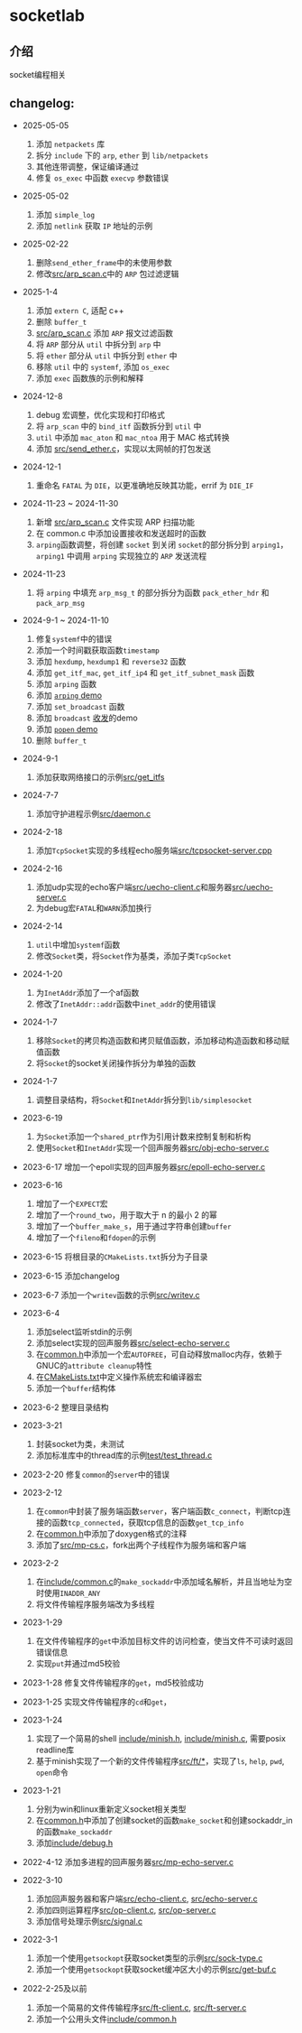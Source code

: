 # socketlab

## 介绍

socket编程相关

## changelog:
* 2025-05-05
    1. 添加 `netpackets` 库
    2. 拆分 `include` 下的 `arp`, `ether` 到 `lib/netpackets`
    3. 其他连带调整，保证编译通过
    4. 修复 `os_exec` 中函数 `execvp` 参数错误

* 2025-05-02
    1. 添加 `simple_log`
    2. 添加 `netlink` 获取 `IP` 地址的示例

* 2025-02-22
    1. 删除`send_ether_frame`中的未使用参数
    2. 修改[src/arp_scan.c](src/arp_scan.c)中的 `ARP` 包过滤逻辑

* 2025-1-4
    1. 添加 `extern C`, 适配 c++
    2. 删除 `buffer_t`
    3. [src/arp_scan.c](src/arp_scan.c) 添加 `ARP` 报文过滤函数
    4. 将 `ARP` 部分从 `util` 中拆分到 `arp` 中
    5. 将 `ether` 部分从 `util` 中拆分到 `ether` 中
    6. 移除 `util` 中的 `systemf`, 添加 `os_exec`
    7. 添加 `exec` 函数族的示例和解释

* 2024-12-8
    1. debug 宏调整，优化实现和打印格式
    2. 将 `arp_scan` 中的 `bind_itf` 函数拆分到 `util` 中
    3. `util` 中添加 `mac_aton` 和 `mac_ntoa` 用于 MAC 格式转换
    4. 添加 [src/send_ether.c](src/send_ether.c)，实现以太网帧的打包发送

* 2024-12-1
    1. 重命名 `FATAL` 为 `DIE`，以更准确地反映其功能，errif 为 `DIE_IF`

* 2024-11-23 ~ 2024-11-30
    1. 新增 [src/arp_scan.c](src/arp_scan.c) 文件实现 ARP 扫描功能
    2. 在 common.c 中添加设置接收和发送超时的函数
    3. `arping`函数调整，将创建 `socket` 到关闭 `socket`的部分拆分到 `arping1`，`arping1` 中调用 `arping` 实现独立的 `ARP` 发送流程

* 2024-11-23
    1. 将 `arping` 中填充 `arp_msg_t` 的部分拆分为函数 `pack_ether_hdr` 和 `pack_arp_msg`

* 2024-9-1 ~ 2024-11-10
    1. 修复`systemf`中的错误
    2. 添加一个时间戳获取函数`timestamp`
    3. 添加 `hexdump`, `hexdump1` 和 `reverse32` 函数
    4. 添加 `get_itf_mac`, `get_itf_ip4` 和 `get_itf_subnet_mask` 函数
    5. 添加 `arping` 函数
    6. 添加 [`arping` demo](src/arping.c)
    7. 添加 `set_broadcast` 函数
    8. 添加 `broadcast` [收](src/broadcast_listen.c)[发](src/broadcast_send.c)的demo
    9. 添加 [`popen` demo](test/popen.c)
    10. 删除 `buffer_t`

* 2024-9-1
    1. 添加获取网络接口的示例[src/get_itfs](src/get_itfs.c)

* 2024-7-7
    1. 添加守护进程示例[src/daemon.c](src/daemon.c)

* 2024-2-18
    1. 添加`TcpSocket`实现的多线程echo服务端[src/tcpsocket-server.cpp](src/tcpsocket-server.cpp)

* 2024-2-16
    1. 添加udp实现的echo客户端[src/uecho-client.c](src/uecho-client.c)和服务器[src/uecho-server.c](src/uecho-server.c)
    2. 为debug宏`FATAL`和`WARN`添加换行

* 2024-2-14
    1. `util`中增加`systemf`函数
    2. 修改`Socket`类，将`Socket`作为基类，添加子类`TcpSocket`

* 2024-1-20
    1. 为`InetAddr`添加了一个af函数
    2. 修改了`InetAddr::addr`函数中`inet_addr`的使用错误

* 2024-1-7
    1. 移除`Socket`的拷贝构造函数和拷贝赋值函数，添加移动构造函数和移动赋值函数
    2. 将`Socket`的socket关闭操作拆分为单独的函数

* 2024-1-7
    1. 调整目录结构，将`Socket`和`InetAddr`拆分到`lib/simplesocket`

* 2023-6-19
    1. 为`Socket`添加一个`shared_ptr`作为引用计数来控制复制和析构
    2. 使用`Socket`和`InetAddr`实现一个回声服务器[src/obj-echo-server.c](src/obj-echo-server.cpp)

* 2023-6-17
    增加一个epoll实现的回声服务器[src/epoll-echo-server.c](src/epoll-echo-server.c)

* 2023-6-16
    1. 增加了一个`EXPECT`宏
    2. 增加了一个`round_two`，用于取大于 n 的最小 2 的幂
    3. 增加了一个`buffer_make_s`，用于通过字符串创建`buffer`
    4. 增加了一个`fileno`和`fdopen`的示例

* 2023-6-15
    将根目录的`CMakeLists.txt`拆分为子目录

* 2023-6-15
    添加changelog

* 2023-6-7
    添加一个`writev`函数的示例[src/writev.c](src/writev.c)

* 2023-6-4
    1. 添加select监听stdin的示例
    2. 添加select实现的回声服务器[src/select-echo-server.c](src/select-echo-server.c)
    3. 在[common.h](include/common.h)中添加一个宏`AUTOFREE`，可自动释放malloc内存，依赖于GNUC的`attribute cleanup`特性
    4. 在[CMakeLists.txt](./CMakeLists.txt)中定义操作系统宏和编译器宏
    5. 添加一个`buffer`结构体

* 2023-6-2
    整理目录结构

* 2023-3-21
    1. 封装socket为类，未测试
    2. 添加标准库中的thread库的示例[test/test_thread.c](test/test_thread.c)

* 2023-2-20
    修复`common`的`server`中的错误

* 2023-2-12
    1. 在`common`中封装了服务端函数`server`，客户端函数`c_connect`，判断tcp连接的函数`tcp_connected`，获取tcp信息的函数`get_tcp_info`
    2. 在[common.h](include/common.h)中添加了doxygen格式的注释
    3. 添加了[src/mp-cs.c](src/mp-cs.c)，fork出两个子线程作为服务端和客户端

* 2023-2-2
    1. 在[include/common.c](include/common.c)的`make_sockaddr`中添加域名解析，并且当地址为空时使用`INADDR_ANY`
    2. 将文件传输程序服务端改为多线程

* 2023-1-29
    1. 在文件传输程序的`get`中添加目标文件的访问检查，使当文件不可读时返回错误信息
    2. 实现`put`并通过md5校验

* 2023-1-28
    修复文件传输程序的`get`，md5校验成功

* 2023-1-25
    实现文件传输程序的`cd`和`get`，

* 2023-1-24
    1. 实现了一个简易的shell [include/minish.h](include/minish.h), [include/minish.c](include/minish.c), 需要posix readline库
    2. 基于minish实现了一个新的文件传输程序[src/ft/*](src/ft)，实现了`ls`, `help`, `pwd`, `open`命令

* 2023-1-21
    1. 分别为win和linux重新定义socket相关类型
    2. 在[common.h](include/common.h)中添加了创建socket的函数`make_socket`和创建sockaddr_in的函数`make_sockaddr`
    3. 添加[include/debug.h](include/debug.h)

* 2022-4-12
    添加多进程的回声服务器[src/mp-echo-server.c](src/mp-echo-server.c)

* 2022-3-10
    1. 添加回声服务器和客户端[src/echo-client.c](src/echo-client.c), [src/echo-server.c](src/echo-server.c)
    2. 添加四则运算程序[src/op-client.c](src/op-client.c), [src/op-server.c](src/op-server.c)
    3. 添加信号处理示例[src/signal.c](src/signal.c)

* 2022-3-1 
    1. 添加一个使用`getsockopt`获取socket类型的示例[src/sock-type.c](src/sock-type.c)
    2. 添加一个使用`getsockopt`获取socket缓冲区大小的示例[src/get-buf.c](src/get-buf.c)

* 2022-2-25及以前 
    1. 添加一个简易的文件传输程序[src/ft-client.c](src/ft-client.c), [src/ft-server.c](src/ft-server.c)
    2. 添加一个公用头文件[include/common.h](include/common.h)
